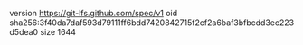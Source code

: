 version https://git-lfs.github.com/spec/v1
oid sha256:3f40da7daf593d79111ff6bdd7420842715f2cf2a6baf3bfbcdd3ec223d5dea0
size 1644
